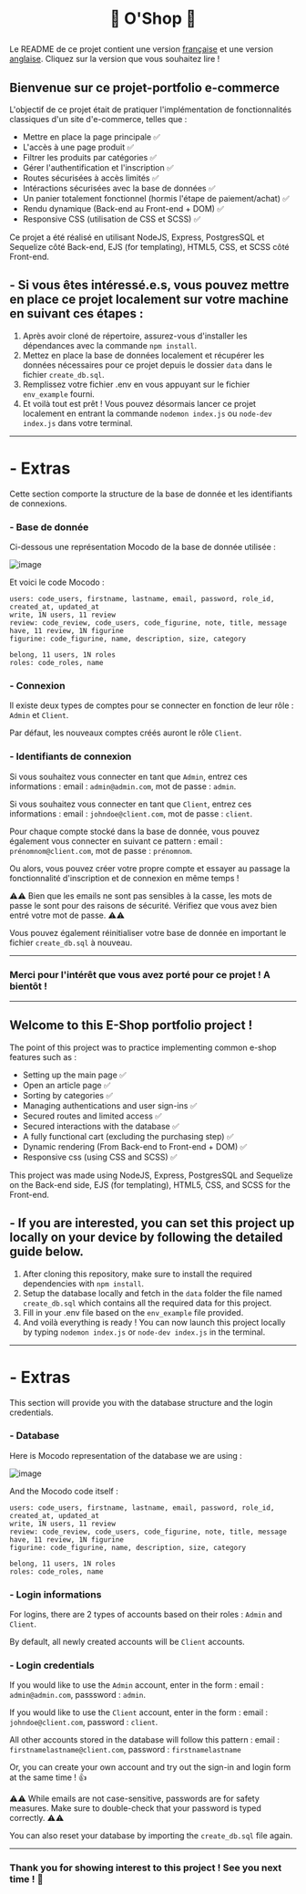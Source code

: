 # <p align="center"> :tada: O'Shop :tada: </p>

Le README de ce projet contient une version [française](#french) et une version [anglaise](#english). Cliquez sur la version que vous souhaitez lire !

## <a id="french"></a> Bienvenue sur ce projet-portfolio e-commerce

L'objectif de ce projet était de pratiquer l'implémentation de fonctionnalités classiques d'un site d'e-commerce, telles que :

- Mettre en place la page principale :white_check_mark: 
- L'accès à une page produit :white_check_mark: 
- Filtrer les produits par catégories :white_check_mark: 
- Gérer l'authentification et l'inscription :white_check_mark: 
- Routes sécurisées à accès limités :white_check_mark: 
- Intéractions sécurisées avec la base de données :white_check_mark: 
- Un panier totalement fonctionnel (hormis l'étape de paiement/achat) :white_check_mark: 
- Rendu dynamique (Back-end au Front-end + DOM) :white_check_mark: 
- Responsive CSS (utilisation de CSS et SCSS) :white_check_mark: 

Ce projet a été réalisé en utilisant NodeJS, Express, PostgresSQL et Sequelize côté Back-end, EJS (for templating), HTML5, CSS, et SCSS côté Front-end. 

##  - Si vous êtes intéressé.e.s, vous pouvez mettre en place ce projet localement sur votre machine en suivant ces étapes :

1) Après avoir cloné de répertoire, assurez-vous d'installer les dépendances avec la commande `npm install`.
2) Mettez en place la base de données localement et récupérer les données nécessaires pour ce projet depuis le dossier `data` dans le fichier `create_db.sql`.
3) Remplissez votre fichier .env en vous appuyant sur le fichier `env_example` fourni.
4) Et voilà tout est prêt ! Vous pouvez désormais lancer ce projet localement en entrant la commande `nodemon index.js` ou `node-dev index.js` dans votre terminal.

----------------------------------

# - Extras

Cette section comporte la structure de la base de donnée et les identifiants de connexions.

### - Base de donnée

Ci-dessous une représentation Mocodo de la base de donnée utilisée :

![image](https://user-images.githubusercontent.com/115977341/214824902-b2841cd4-4cff-47bb-abef-68872ecc063c.png)

Et voici le code Mocodo :

```
users: code_users, firstname, lastname, email, password, role_id, created_at, updated_at
write, 1N users, 11 review
review: code_review, code_users, code_figurine, note, title, message
have, 11 review, 1N figurine
figurine: code_figurine, name, description, size, category

belong, 11 users, 1N roles
roles: code_roles, name
```

### - Connexion

Il existe deux types de comptes pour se connecter en fonction de leur rôle : `Admin` et `Client`.

Par défaut, les nouveaux comptes créés auront le rôle `Client`.

### - Identifiants de connexion

Si vous souhaitez vous connecter en tant que `Admin`, entrez ces informations : email : `admin@admin.com`, mot de passe : `admin`.

Si vous souhaitez vous connecter en tant que `Client`, entrez ces informations : email : `johndoe@client.com`, mot de passe : `client`.

Pour chaque compte stocké dans la base de donnée, vous pouvez également vous connecter en suivant ce pattern : email : `prénomnom@client.com`, mot de passe : `prénomnom`.

Ou alors, vous pouvez créer votre propre compte et essayer au passage la fonctionnalité d'inscription et de connexion en même temps !

:warning::warning: Bien que les emails ne sont pas sensibles à la casse, les mots de passe le sont pour des raisons de sécurité. Vérifiez que vous avez bien entré votre mot de passe.  :warning::warning:

Vous pouvez également réinitialiser votre base de donnée en important le fichier `create_db.sql` à nouveau.


---------------------------------

### Merci pour l'intérêt que vous avez porté pour ce projet ! A bientôt !

---------------------------------

## <a id="english"></a> Welcome to this E-Shop portfolio project !

The point of this project was to practice implementing common e-shop features such as :

- Setting up the main page :white_check_mark: 
- Open an article page :white_check_mark: 
- Sorting by categories :white_check_mark: 
- Managing authentications and user sign-ins :white_check_mark: 
- Secured routes and limited access :white_check_mark: 
- Secured interactions with the database :white_check_mark: 
- A fully functional cart (excluding the purchasing step) :white_check_mark: 
- Dynamic rendering (From Back-end to Front-end + DOM) :white_check_mark: 
- Responsive css (using CSS and SCSS) :white_check_mark: 

This project was made using NodeJS, Express, PostgresSQL and Sequelize on the Back-end side, EJS (for templating), HTML5, CSS, and SCSS for the Front-end. 

##  - If you are interested, you can set this project up locally on your device by following the detailed guide below.

1) After cloning this repository, make sure to install the required dependencies with `npm install`.
2) Setup the database locally and fetch in the `data` folder the file named `create_db.sql` which contains all the required data for this project.
3) Fill in your .env file based on the `env_example` file provided.
4) And voilà everything is ready ! You can now launch this project locally by typing `nodemon index.js` or `node-dev index.js` in the terminal.

----------------------------------

# - Extras

This section will provide you with the database structure and the login credentials.

### - Database

Here is Mocodo representation of the database we are using :

![image](https://user-images.githubusercontent.com/115977341/214824902-b2841cd4-4cff-47bb-abef-68872ecc063c.png)

And the Mocodo code itself : 

```
users: code_users, firstname, lastname, email, password, role_id, created_at, updated_at
write, 1N users, 11 review
review: code_review, code_users, code_figurine, note, title, message
have, 11 review, 1N figurine
figurine: code_figurine, name, description, size, category

belong, 11 users, 1N roles
roles: code_roles, name
```

### - Login informations

For logins, there are 2 types of accounts based on their roles : `Admin` and `Client`.

By default, all newly created accounts will be `Client` accounts.

### - Login credentials

If you would like to use the `Admin` account, enter in the form : email : `admin@admin.com`, passsword : `admin`.

If you would like to use the `Client` account, enter in the form : email : `johndoe@client.com`, password : `client`.

All other accounts stored in the database will follow this pattern : email : `firstnamelastname@client.com`, password : `firstnamelastname`

Or, you can create your own account and try out the sign-in and login form at the same time ! :thumbsup:

:warning::warning: While emails are not case-sensitive, passwords are for safety measures. Make sure to double-check that your password is typed correctly.  :warning::warning:

You can also reset your database by importing the `create_db.sql` file again.

---------------------------------

### Thank you for showing interest to this project ! See you next time ! :wave:
